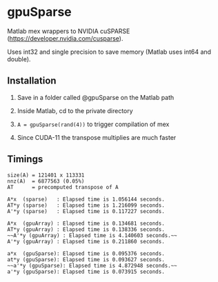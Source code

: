 # gpuSparse

Matlab mex wrappers to NVIDIA cuSPARSE (https://developer.nvidia.com/cusparse).


Uses int32 and single precision to save memory (Matlab uses int64 and double).


## Installation


1. Save in a folder called @gpuSparse on the Matlab path

2. Inside Matlab, cd to the private directory

3. ```A = gpuSparse(rand(4))``` to trigger compilation of mex

4. Since CUDA-11 the transpose multiplies are much faster


## Timings
```
size(A) = 121401 x 113331
nnz(A)  = 6877563 (0.05%)
AT      = precomputed transpose of A

A*x  (sparse)   : Elapsed time is 1.056144 seconds.
AT*y (sparse)   : Elapsed time is 1.216099 seconds.
A'*y (sparse)   : Elapsed time is 0.117227 seconds.

A*x  (gpuArray) : Elapsed time is 0.134681 seconds.
AT*y (gpuArray) : Elapsed time is 0.138336 seconds.
~~A'*y (gpuArray) : Elapsed time is 4.140603 seconds.~~
A'*y (gpuArray) : Elapsed time is 0.211860 seconds.

a*x  (gpuSparse): Elapsed time is 0.095376 seconds.
at*y (gpuSparse): Elapsed time is 0.093627 seconds.
~~a'*y (gpuSparse): Elapsed time is 4.872948 seconds.~~
a'*y (gpuSparse): Elapsed time is 0.073915 seconds.
```
